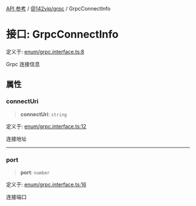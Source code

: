 [API 参考](../../../index.md) / [@142vip/grpc](../index.md) / GrpcConnectInfo

# 接口: GrpcConnectInfo

定义于: [enum/grpc.interface.ts:8](https://github.com/142vip/core-x/blob/724c9f80a9f43d7639fb0f15c0381f9ca258849b/packages/grpc/src/enum/grpc.interface.ts#L8)

Grpc 连接信息

## 属性

### connectUri

> **connectUri**: `string`

定义于: [enum/grpc.interface.ts:12](https://github.com/142vip/core-x/blob/724c9f80a9f43d7639fb0f15c0381f9ca258849b/packages/grpc/src/enum/grpc.interface.ts#L12)

连接地址

***

### port

> **port**: `number`

定义于: [enum/grpc.interface.ts:16](https://github.com/142vip/core-x/blob/724c9f80a9f43d7639fb0f15c0381f9ca258849b/packages/grpc/src/enum/grpc.interface.ts#L16)

连接端口
